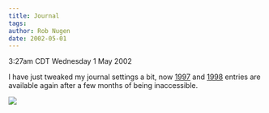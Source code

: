 ```yaml
---
title: Journal
tags: 
author: Rob Nugen
date: 2002-05-01
---
```


<title></title>
<p class=date>3:27am CDT Wednesday 1 May 2002</p>

<p>I have just tweaked my journal settings a bit, now <a
href="/journal/1997">1997</a> and <a href="/journal/1998">1998</a>
entries are available again after a few months of being inaccessible.</p>

<p><img src='/images/rob/wL-ROB.gif'/></p>

